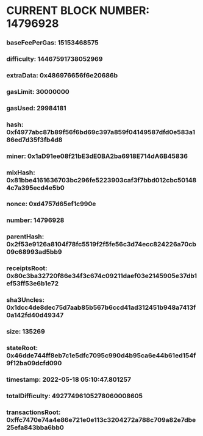 # CURRENT BLOCK NUMBER: 14796928

### baseFeePerGas: 15153468575
### difficulty: 14467591738052969
### extraData: 0x486976656f6e20686b
### gasLimit: 30000000
### gasUsed: 29984181
### hash: 0xf4977abc87b89f56f6bd69c397a859f04149587dfd0e583a186ed7d35f3fb4d8
### miner: 0x1aD91ee08f21bE3dE0BA2ba6918E714dA6B45836
### mixHash: 0x81bbe4161636703bc296fe5223903caf3f7bbd012cbc501484c7a395ecd4e5b0
### nonce: 0xd4757d65ef1c990e
### number: 14796928
### parentHash: 0x2f53e9126a8104f78fc5519f2f5fe56c3d74ecc824226a70cb09c68993ad5bb9
### receiptsRoot: 0x80c3ba32720f86e34f3c674c09211daef03e2145905e37db1ef53ff53e6b1e72
### sha3Uncles: 0x1dcc4de8dec75d7aab85b567b6ccd41ad312451b948a7413f0a142fd40d49347
### size: 135269
### stateRoot: 0x46dde744ff8eb7c1e5dfc7095c990d4b95ca6e44b61ed154f9f12ba09dcfd090
### timestamp: 2022-05-18 05:10:47.801257
### totalDifficulty: 49277496105278060008605
### transactionsRoot: 0xffc7470e74a4e86e721e0e113c3204272a788c709a82e7dbe25efa843bba6bb0

